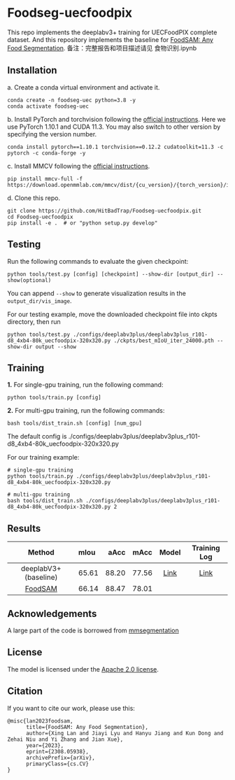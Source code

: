 # Foodseg-uecfoodpix

This repo implements the deeplabv3+ training for UECFoodPIX complete dataset.
And this repository implements the baseline for [FoodSAM: Any Food Segmentation](https://arxiv.org/abs/2308.05938).
备注：完整报告和项目描述请见 食物识别.ipynb

## Installation
a. Create a conda virtual environment and activate it.

```shell
conda create -n foodseg-uec python=3.8 -y
conda activate foodseg-uec
```

b. Install PyTorch and torchvision following the [official instructions](https://pytorch.org/).
Here we use PyTorch 1.10.1 and CUDA 11.3.
You may also switch to other version by specifying the version number.

```shell
conda install pytorch==1.10.1 torchvision==0.12.2 cudatoolkit=11.3 -c pytorch -c conda-forge -y
```

c. Install MMCV following the [official instructions](https://mmcv.readthedocs.io/en/latest/#installation). 
```
pip install mmcv-full -f https://download.openmmlab.com/mmcv/dist/{cu_version}/{torch_version}/index.html
```

d. Clone this repo.
```
git clone https://github.com/HitBadTrap/Foodseg-uecfoodpix.git
cd Foodseg-uecfoodpix
pip install -e .  # or "python setup.py develop"
```

## Testing
Run the following commands to evaluate the given checkpoint:
```
python tools/test.py [config] [checkpoint] --show-dir [output_dir] --show(optional)
```
You can append `--show` to generate visualization results in the `output_dir/vis_image`. 

For our testing example, move the downloaded checkpoint file into ckpts directory, then run
```
python tools/test.py ./configs/deeplabv3plus/deeplabv3plus_r101-d8_4xb4-80k_uecfoodpix-320x320.py ./ckpts/best_mIoU_iter_24000.pth --show-dir output --show
```

## Training
**1.** For single-gpu training, run the following command:
```
python tools/train.py [config]
```

**2.** For multi-gpu training, run the following commands:
```
bash tools/dist_train.sh [config] [num_gpu]
```
The default config is ./configs/deeplabv3plus/deeplabv3plus_r101-d8_4xb4-80k_uecfoodpix-320x320.py

For our training example:
```
# single-gpu training
python tools/train.py ./configs/deeplabv3plus/deeplabv3plus_r101-d8_4xb4-80k_uecfoodpix-320x320.py

# multi-gpu training
bash tools/dist_train.sh ./configs/deeplabv3plus/deeplabv3plus_r101-d8_4xb4-80k_uecfoodpix-320x320.py 2
```

## Results

| Method | mIou | aAcc | mAcc | Model | Training Log
| :-: | :- | -: | :-: | :-: | :-: |
|deeplabV3+ (baseline)| 65.61 |88.20| 77.56 | [Link](https://pan.baidu.com/s/19SoqvSsk5ID0r00V-uQlMg?pwd=kq4y) | [Link](https://pan.baidu.com/s/1el12UBxf_DaPoI0AfzvC_w?pwd=v1xa)
[FoodSAM](https://github.com/jamesjg/FoodSAM) | 66.14 |88.47 |78.01 |    |    |


## Acknowledgements

A large part of the code is borrowed from [mmsegmentation](https://github.com/open-mmlab/mmsegmentation)

## License

The model is licensed under the [Apache 2.0 license](LICENSE).

## Citation
If you want to cite our work, please use this:

```
@misc{lan2023foodsam,
      title={FoodSAM: Any Food Segmentation}, 
      author={Xing Lan and Jiayi Lyu and Hanyu Jiang and Kun Dong and Zehai Niu and Yi Zhang and Jian Xue},
      year={2023},
      eprint={2308.05938},
      archivePrefix={arXiv},
      primaryClass={cs.CV}
}

```
